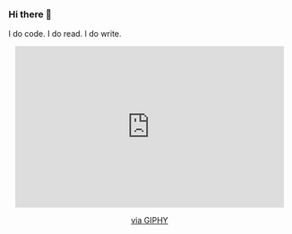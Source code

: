 ### Hi there 👋
I do code. I do read. I do write.

<div align="center">
<iframe src="https://giphy.com/embed/PiQejEf31116URju4V" width="480" height="288" frameBorder="0" class="giphy-embed" allow>
  </iframe>
  <p>
    <a href="https://giphy.com/gifs/memecandy-PiQejEf31116URju4V">via GIPHY</a>
  </p>
</div>


<!--
**kitavimo/kitavimo** is a ✨ _special_ ✨ repository because its `README.md` (this file) appears on your GitHub profile.

Here are some ideas to get you started:

- 🔭 I’m currently working on ...
- 🌱 I’m currently learning ...
- 👯 I’m looking to collaborate on ...
- 🤔 I’m looking for help with ...
- 💬 Ask me about ...
- 📫 How to reach me: ...
- 😄 Pronouns: ...
- ⚡ Fun fact: ...
⚡ Fun fact: I'm not fun at parties.
-->
